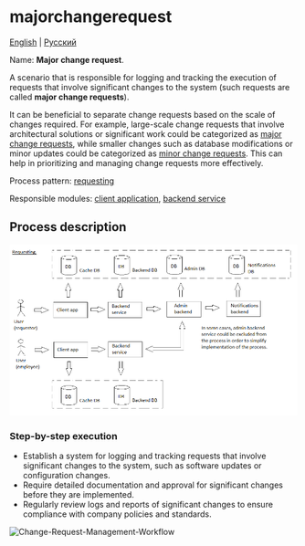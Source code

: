 # majorchangerequest

[English](majorchangerequest.md) | [Русский](majorchangerequest.ru.md)

Name: **Major change request**.

A scenario that is responsible for logging and tracking the execution of requests that involve significant changes to the system (such requests are called **major change requests**).

It can be beneficial to separate change requests based on the scale of changes required. 
For example, large-scale change requests that involve architectural solutions or significant work could be categorized as [major change requests](../admin/majorchangerequest.md), while smaller changes such as database modifications or minor updates could be categorized as [minor change requests](../admin/minorchangerequest.md). 
This can help in prioritizing and managing change requests more effectively.

Process pattern: [requesting](../../processpatterns/requesting.md)

Responsible modules: [client application](../../frontend/adminclient.md), [backend service](../../backend/adminbackend.md)

## Process description

![requesting_overall](../../img/processpatterns/requesting_overall.png)

### Step-by-step execution

- Establish a system for logging and tracking requests that involve significant changes to the system, such as software updates or configuration changes.
- Require detailed documentation and approval for significant changes before they are implemented.
- Regularly review logs and reports of significant changes to ensure compliance with company policies and standards.

![Change-Request-Management-Workflow](https://www.researchgate.net/profile/Zafar-Nasir/publication/224191064/figure/fig1/AS:302594669989893@1449155599842/Change-Request-Management-Workflow.png)
